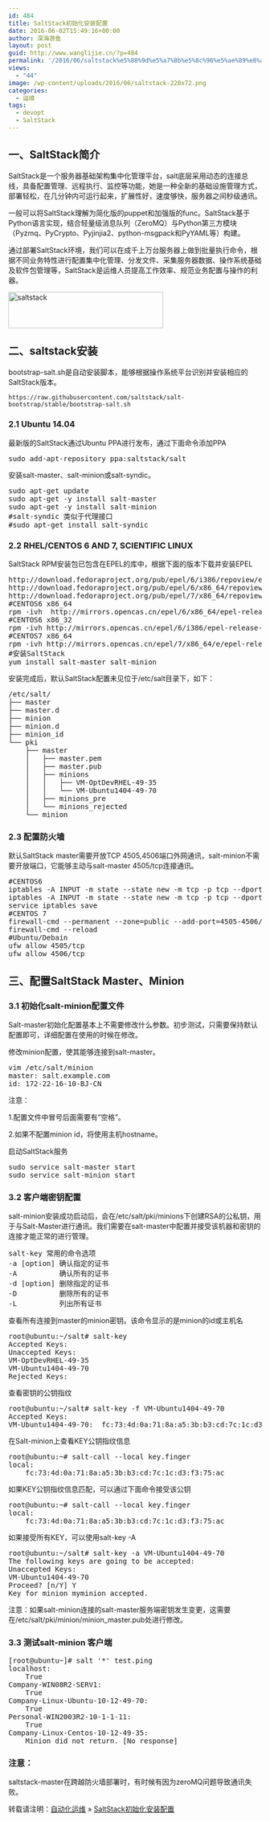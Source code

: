 ```yaml
---
id: 484
title: SaltStack初始化安装配置
date: 2016-06-02T15:49:16+00:00
author: 深海游鱼
layout: post
guid: http://www.wanglijie.cn/?p=484
permalink: '/2016/06/saltstack%e5%88%9d%e5%a7%8b%e5%8c%96%e5%ae%89%e8%a3%85%e9%85%8d%e7%bd%ae.html'
views:
  - "44"
image: /wp-content/uploads/2016/06/saltstack-220x72.png
categories:
  - 运维
tags:
  - devopt
  - SaltStack
---
```

## 一、SaltStack简介

SaltStack是一个服务器基础架构集中化管理平台，salt底层采用动态的连接总线，具备配置管理、远程执行、监控等功能，她是一种全新的基础设施管理方式，部署轻松，在几分钟内可运行起来，扩展性好，速度够快，服务器之间秒级通讯。
  
一般可以将SaltStack理解为简化版的puppet和加强版的func。SaltStack基于Python语言实现，结合轻量级消息队列（ZeroMQ）与Python第三方模块（Pyzmq、PyCrypto、Pyjinjia2、python-msgpack和PyYAML等）构建。
  
通过部署SaltStack环境，我们可以在成千上万台服务器上做到批量执行命令，根据不同业务特性进行配置集中化管理、分发文件、采集服务器数据、操作系统基础及软件包管理等，SaltStack是运维人员提高工作效率、规范业务配置与操作的利器。

<img class="aligncenter size-full wp-image-485" src="http://www.wanglijie.cn/wp-content/uploads/2016/06/saltstack.png" alt="saltstack" width="308" height="72" srcset="http://www.wanglijie.cn/wp-content/uploads/2016/06/saltstack.png 308w, http://www.wanglijie.cn/wp-content/uploads/2016/06/saltstack-300x70.png 300w" sizes="(max-width: 308px) 100vw, 308px" />

## 二、saltstack安装

bootstrap-salt.sh是自动安装脚本，能够根据操作系统平台识别并安装相应的SaltStack版本。
  
`https://raw.githubusercontent.com/saltstack/salt-bootstrap/stable/bootstrap-salt.sh`

### 2.1 Ubuntu 14.04

最新版的SaltStack通过Ubuntu PPA进行发布，通过下面命令添加PPA

<pre class="prettyprint linenums">sudo add-apt-repository ppa:saltstack/salt
</pre>

安装salt-master、salt-minion或salt-syndic。

<pre class="prettyprint linenums">sudo apt-get update
sudo apt-get -y install salt-master
sudo apt-get -y install salt-minion
#salt-syndic 类似于代理接口
#sudo apt-get install salt-syndic
</pre>

### 2.2 RHEL/CENTOS 6 AND 7, SCIENTIFIC LINUX

SaltStack RPM安装包已包含在EPEL的库中，根据下面的版本下载并安装EPEL

<pre class="prettyprint linenums">http://download.fedoraproject.org/pub/epel/6/i386/repoview/epel-release.html
http://download.fedoraproject.org/pub/epel/6/x86_64/repoview/epel-release.html
http://download.fedoraproject.org/pub/epel/7/x86_64/repoview/epel-release.html
#CENTOS6 x86_64
rpm -ivh  http://mirrors.opencas.cn/epel/6/x86_64/epel-release-6-8.noarch.rpm
#CENTOS6 x86_32
rpm -ivh http://mirrors.opencas.cn/epel/6/i386/epel-release-6-8.noarch.rpm
#CENTOS7 x86_64
rpm -ivh http://mirrors.opencas.cn/epel/7/x86_64/e/epel-release-7-5.noarch.rpm
#安装SaltStack
yum install salt-master salt-minion
</pre>

安装完成后，默认SaltStack配置未见位于/etc/salt目录下，如下：

<pre class="prettyprint linenums">/etc/salt/
├── master
├── master.d
├── minion
├── minion.d
├── minion_id
└── pki
    ├── master
    │   ├── master.pem
    │   ├── master.pub
    │   ├── minions
    │   │   ├── VM-OptDevRHEL-49-35
    │   │   └── VM-Ubuntu1404-49-70
    │   ├── minions_pre
    │   └── minions_rejected
    └── minion
</pre>

### 2.3 配置防火墙

默认SaltStack master需要开放TCP 4505,4506端口外网通讯，salt-minion不需要开放端口，它能够主动与salt-master 4505/tcp连接通讯。

<pre class="prettyprint linenums">#CENTOS6
iptables -A INPUT -m state --state new -m tcp -p tcp --dport 4505 -j ACCEPT
iptables -A INPUT -m state --state new -m tcp -p tcp --dport 4506 -j ACCEPT
service iptables save
#CENTOS 7
firewall-cmd --permanent --zone=public --add-port=4505-4506/tcp
firewall-cmd --reload
#Ubuntu/Debain
ufw allow 4505/tcp
ufw allow 4506/tcp
</pre>

## 三、配置SaltStack Master、Minion

### 3.1 初始化salt-minion配置文件

Salt-master初始化配置基本上不需要修改什么参数。初步测试，只需要保持默认配置即可，详细配置在使用的时候在修改。
  
修改minion配置，使其能够连接到salt-master。

<pre class="prettyprint linenums">vim /etc/salt/minion
master: salt.example.com
id: 172-22-16-10-BJ-CN
</pre>

注意：
  
1.配置文件中冒号后面需要有“空格”。
  
2.如果不配置minion id，将使用主机hostname。

启动SaltStack服务

<pre class="prettyprint linenums">sudo service salt-master start
sudo service salt-minion start
</pre>

### 3.2 客户端密钥配置

salt-minion安装成功启动后，会在/etc/salt/pki/minions下创建RSA的公私钥，用于与Salt-Master进行通讯。我们需要在salt-master中配置并接受该机器和密钥的连接才能正常的进行管理。

<pre class="prettyprint linenums">salt-key 常用的命令选项 
-a [option] 确认指定的证书
-A          确认所有的证书
-d [option] 删除指定的证书
-D          删除所有的证书
-L          列出所有证书
</pre>

查看所有连接到master的minion密钥。该命令显示的是minion的id或主机名

<pre class="prettyprint linenums">root@ubuntu:~/salt# salt-key
Accepted Keys:
Unaccepted Keys:
VM-OptDevRHEL-49-35
VM-Ubuntu1404-49-70
Rejected Keys:
</pre>

查看密钥的公钥指纹

<pre class="prettyprint linenums">root@ubuntu:~/salt# salt-key -f VM-Ubuntu1404-49-70
Accepted Keys:
VM-Ubuntu1404-49-70:  fc:73:4d:0a:71:8a:a5:3b:b3:cd:7c:1c:d3:f3:75:ac
</pre>

在Salt-minion上查看KEY公钥指纹信息

<pre class="prettyprint linenums">root@ubuntu:~# salt-call --local key.finger
local:
    fc:73:4d:0a:71:8a:a5:3b:b3:cd:7c:1c:d3:f3:75:ac
</pre>

如果KEY公钥指纹信息匹配，可以通过下面命令接受该公钥

<pre class="prettyprint linenums">root@ubuntu:~# salt-call --local key.finger
local:
    fc:73:4d:0a:71:8a:a5:3b:b3:cd:7c:1c:d3:f3:75:ac
</pre>

如果接受所有KEY，可以使用salt-key -A

<pre class="prettyprint linenums">root@ubuntu:~/salt# salt-key -a VM-Ubuntu1404-49-70
The following keys are going to be accepted:
Unaccepted Keys:
VM-Ubuntu1404-49-70
Proceed? [n/Y] Y
Key for minion myminion accepted.
</pre>

注意：如果salt-minion连接的salt-master服务端密钥发生变更，这需要在/etc/salt/pki/minion/minion_master.pub处进行修改。

### 3.3 测试salt-minion 客户端

<pre class="prettyprint linenums">[root@ubuntu~]# salt '*' test.ping
localhost:
    True
Company-WIN08R2-SERV1:
    True
Company-Linux-Ubuntu-10-12-49-70:
    True
Personal-WIN2003R2-10-1-1-11:
    True
Company-Linux-Centos-10-12-49-35:
    Minion did not return. [No response]</pre>

### 注意：

saltstack-master在跨越防火墙部署时，有时候有因为zeroMQ问题导致通讯失败。

转载请注明：[自动化运维](http://www.wanglijie.cn) &raquo; [SaltStack初始化安装配置](http://www.wanglijie.cn/2016/06/saltstack%e5%88%9d%e5%a7%8b%e5%8c%96%e5%ae%89%e8%a3%85%e9%85%8d%e7%bd%ae.html)